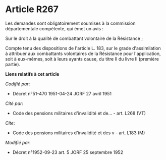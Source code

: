 # Article R267

Les demandes sont obligatoirement soumises à la commission départementale compétente, qui émet un avis :

Sur le droit à la qualité de combattant volontaire de la Résistance ;

Compte tenu des dispositions de l'article L. 183, sur le grade d'assimilation à attribuer aux combattants volontaires de la
Résistance pour l'application, soit à eux-mêmes, soit à leurs ayants cause, du titre II du livre II (première partie).

**Liens relatifs à cet article**

_Codifié par_:

  - Décret n°51-470 1951-04-24 JORF 27 avril 1951

_Cité par_:

  - Code des pensions militaires d'invalidité et de... - art. L268 (VT)

_Cite_:

  - Code des pensions militaires d'invalidité et des v - art. L183 (M)

_Modifié par_:

  - Décret n°1952-09-23 art. 5 JORF 25 septembre 1952
